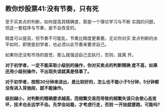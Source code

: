 ## 教你炒股票41:没有节奏，只有死

至于买卖点的判断，如何提高其精确度，那是一个理论学习与不断 实践的问题，但这一套程序与节奏，是不会改变的。   

精度可以提高，但节奏不可能乱，节奏比精度更重要。无论你对买 卖点判断的水平如何，即使是初学者，也必须以此节奏来要求自己。   

如果你还没有市场的直觉，那么就强迫自己去执行，否则，就离 开。
  
**对于初学者，一定不能采取小级别的操作，你对买卖点的判断精确 度不高，如果还用小级别操作，不出现失误就真是怪事了。**

**对于初学者，按照30分钟来进出，是比较好的，怎么也不能小于5分钟，5分钟都没有进入背驰段，就不能操作。**

**级别越小，对判断的精确要求越高，而频繁交易而导致的频繁失误只会使心态变坏，技术也永远学不会。先学会站稳，才考虑行走，否则 一开始就要跑，可能吗?**